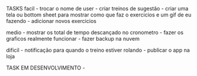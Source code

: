 TASKS
facil
    - trocar o nome de user
    - criar treinos de sugestão
    - criar uma tela ou bottom sheet para mostrar como que faz o exercicios e um gif de eu fazendo
    - adicionar novos exercicios

medio
    - mostrar os total de tempo descançado no cronometro 
    - fazer os graficos realmente funcionar
    - fazer backup na nuvem

dificil
    - notificação para quando o treino estiver rolando
    - publicar o app na loja


TASK EM DESENVOLVIMENTO
    - 






